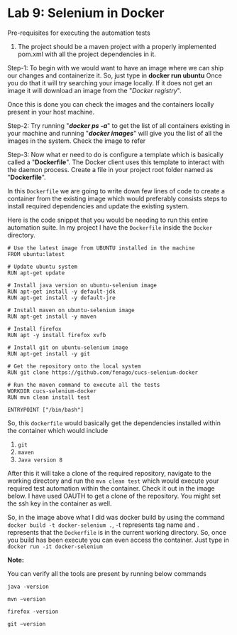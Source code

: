 Lab 9: Selenium in Docker
=========================


Pre-requisites for executing the automation tests 

1. The project should be a maven project with a properly implemented pom.xml with all the project dependencies in it.

Step-1: To begin with we would want to have an image where we can ship
our changes and containerize it. So, just type in **docker run ubuntu**
Once you do that it will try searching your image locally. If
it does not get an image it will download an image from the "*Docker
registry*".

Once this is done you can check the images and the containers locally
present in your host machine.

Step-2: Try running "***docker ps -a***" to get the list of all
containers existing in your machine and running "***docker images***"
will give you the list of all the images in the system. Check the image
to refer


Step-3: Now what er need to do is configure a template which is
basically called a "**Dockerfile**". The Docker client uses this
template to interact with the daemon process. Create a file in your
project root folder named as "**Dockerfile**".

In this `Dockerfile` we are going to write down few lines of code to
create a container from the existing image which would preferably
consists steps to install required dependencies and update the existing
system.

Here is the code snippet that you would be needing to run this entire
automation suite. In my project I have the `Dockerfile` inside the
`Docker` directory.

```
# Use the latest image from UBUNTU installed in the machine
FROM ubuntu:latest

# Update ubuntu system
RUN apt-get update

# Install java version on ubuntu-selenium image
RUN apt-get install -y default-jdk
RUN apt-get install -y default-jre

# Install maven on ubuntu-selenium image
RUN apt-get install -y maven

# Install firefox
RUN apt -y install firefox xvfb

# Install git on ubuntu-selenium image
RUN apt-get install -y git

# Get the repository onto the local system
RUN git clone https://github.com/fenago/cucs-selenium-docker

# Run the maven command to execute all the tests
WORKDIR cucs-selenium-docker
RUN mvn clean install test

ENTRYPOINT ["/bin/bash"]
```

So, this `dockerfile` would basically get the dependencies installed
within the container which would include 

1. `git`
2. `maven` 
3. `Java version 8`

After this it will take a clone of the required
repository, navigate to the working directory and run the
`mvn clean test` which would execute your required test automation
within the container. Check it out in the image below. I have used OAUTH
to get a clone of the repository. You might set the ssh key in the
container as well.


So, in the image above what I did was docker build by using the command
`docker build -t docker-selenium .`, -t represents tag name and . represents that the
`Dockerfile` is in the current working directory. So, once you build has
been execute you can even access the container. Just type in
`docker run -it docker-selenium`


**Note:**

You can verify all the tools are present by running below commands

```
java -version

mvn –version

firefox -version

git –version
```